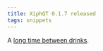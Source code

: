 ```yaml
---
title: XiphQT 0.1.7 released
tags: snippets
---
```


A [long time between drinks](http://www.xiph.org/quicktime/index.html#id2007032200).
